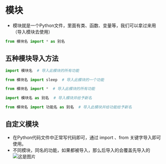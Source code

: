 # 模块
- 模块就是一个Python文件，里面有类、函数、变量等，我们可以拿过来用（导入模块去使用）
```python
from 模块名 import * as 别名
```
## 五种模块导入方法
```python
import 模块名  # 导入此模块的所有功能

from 模块名 import sleep  # 导入此模块的一个功能

from 模块名 import *  # 导入此模块的所有功能

import 模块名 as 别名  # 导入模块并给予新名

from 模块名 import 功能名 as 别名  # 导入此模块并给功能给予新名
```
## 自定义模块
- 在Python代码文件中正常写代码即可，通过 import 、from 关键字导入即可使用。
- 不同模块，同名的功能，如果都被导入，那么后导入的会覆盖先导入的
![这是图片](https://hew666.github.io/self-python/7.%E6%A8%A1%E5%9D%97/pic/%E8%87%AA%E5%AE%9A%E4%B9%89%E6%A8%A1%E5%9D%97.png)